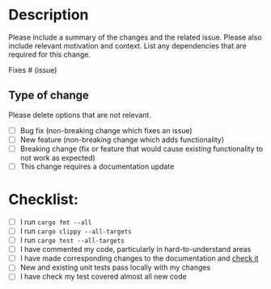 # Description

Please include a summary of the changes and the related issue. Please also include relevant motivation and context. List any dependencies that are required for this change.

Fixes # (issue)

## Type of change

Please delete options that are not relevant.

- [ ] Bug fix (non-breaking change which fixes an issue)
- [ ] New feature (non-breaking change which adds functionality)
- [ ] Breaking change (fix or feature that would cause existing functionality to not work as expected)
- [ ] This change requires a documentation update

# Checklist:

- [ ] I run `cargo fmt --all`
- [ ] I run `cargo clippy --all-targets`
- [ ] I run `cargo test --all-targets`
- [ ] I have commented my code, particularly in hard-to-understand areas
- [ ] I have made corresponding changes to the documentation and [check it](https://kmer-file-format.github.io/kff-rust-api/contributing.html#website-pull-request)
- [ ] New and existing unit tests pass locally with my changes
- [ ] I have check my test covered almost all new code
